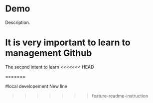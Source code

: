 # Demo
 Description.
# It is very important to learn to management Github
 The second intent to learn
<<<<<<< HEAD
 
=======
 
 #local developement
 New line
>>>>>>> feature-readme-instruction

